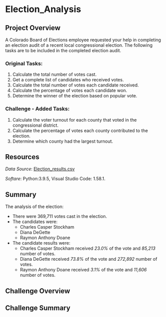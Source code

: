 # Election_Analysis

## Project Overview
A Colorado Board of Elections employee requested your help in completing an election audit of a recent local congressional election. The following tasks are to be included in the completed election audit.

### Original Tasks:
 
1. Calculate the total number of votes cast. 
2. Get a complete list of candidates who received votes. 
3. Calculate the total number of votes each candidate received. 
4. Calculate the percentage of votes each candidate won. 
5. Determine the winner of the election based on popular vote. 

### Challenge - Added Tasks:

1. Calculate the voter turnout for each county that voted in the congressional district.
2. Calculate the percentage of votes each county contributed to the election.
3. Determine which county had the largest turnout.

## Resources
*Data Source*: [Election_results.csv](https://github.com/cffhr99/Module3-Challenge/blob/main/Resources/election_results.csv)

*Softare*: Python:3.9.5, Visual Studio Code: 1.58.1.
## Summary
The analysis of the election:
- There were 369,711 votes cast in the election.
- The candidates were:
   - Charles Casper Stockham
   - Diana DeGette
   - Raymon Anthony Doane
- The candidate results were:
   - Charles Casper Stockham received *23.0%* of the vote and *85,213* number of votes.
   - Diana DeGette received *73.8%* of the vote and *272,892* number of votes.
   - Raymon Anthony Doane received *3.1%* of the vote and *11,606* number of votes.

## Challenge Overview

## Challenge Summary
